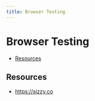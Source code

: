 ```yaml
---
title: Browser Testing
---
```

# Browser Testing

- [Resources](#resources)

<a name="resources"></a>
## Resources
- https://sizzy.co